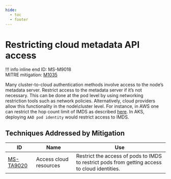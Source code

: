 ```yaml
---
hide:
  - toc
  - footer
---
```


# Restricting cloud metadata API access

!!! info inline end
    ID: MS-M9018<br>
    MITRE mitigation: [M1035](https://attack.mitre.org/mitigations/M1035/)


Many cluster-to-cloud authentication methods involve access to the node’s metadata server. Restrict access to the metadata server if it’s not necessary. This can be done at the pod level by using networking restriction tools such as network policies. Alternatively, cloud providers allow this functionality in the node\cluster level. For instance, in AWS one can restrict the hop count limit of IMDS as described [here](https://aws.github.io/aws-eks-best-practices/security/docs/iam/#restrict-access-to-the-instance-profile-assigned-to-the-worker-node). In AKS, deploying `AAD pod identity` would restrict access to IMDS.


## Techniques Addressed by Mitigation

|ID|Name|Use|
|--|----------|-----------|
|[MS-TA9020](../techniques/Access%20cloud%20resources.md)|Access cloud resources|Restrict the access of pods to IMDS to restrict pods from getting access to cloud identities.|